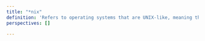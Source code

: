 ```yaml
---
title: "*nix"
definition: 'Refers to operating systems that are UNIX-like, meaning they behaves in a manner similar to that of a UNIX operating system.'
perspectives: []

---
```

